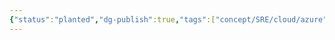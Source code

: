 ```yaml
---
{"status":"planted","dg-publish":true,"tags":["concept/SRE/cloud/azure","best-practices","review"],"ms-learn-url":"https://learn.microsoft.com/en-us/azure/azure-monitor/best-practices-cost","definition":" You can significantly reduce your cost for Azure Monitor by understanding your different configuration options and opportunities to reduce the amount of data that it collects.","creation_date":"2024-05-02 18:40","permalink":"/concepts/azure-monitor-cost-optimisation-best-practices/","dgPassFrontmatter":true}
---
```



